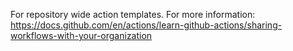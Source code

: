 For repository wide action templates. For more information: https://docs.github.com/en/actions/learn-github-actions/sharing-workflows-with-your-organization

